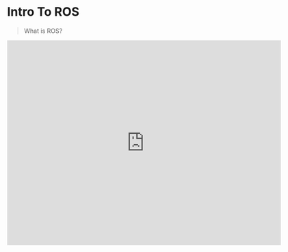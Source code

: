 # Intro To ROS

> What is ROS?
 

<iframe
    width="640"
    height="480"
    src="https://www.ros.org/"
    frameborder="0"
    allow="autoplay; encrypted-media"
    allowfullscreen
>

> For more info on ROS or how to get started with it please visit the[Official ROS Website](https://www.ros.org). 
It has got really interesting videos and resources.

</iframe>

